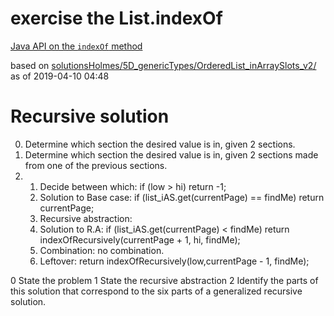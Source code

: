 # exercise the List.indexOf

[Java API on the `indexOf` method](https://docs.oracle.com/javase/10/docs/api/java/util/List.html#indexOf(java.lang.Object))

based on [solutionsHolmes/5D_genericTypes/OrderedList_inArraySlots_v2/](https://github.com/stuyvesant-cs/solutionsHolmes/tree/master/5D_genericTypes/OrderedList_inArraySlots_v2)
as of 2019-04-10 04:48


# Recursive solution

0. Determine which section the desired value is in, given 2 sections.
1. Determine which section the desired value is in, given 2 sections made from one of the previous sections.
2. 1) Decide between which: if (low > hi) return -1;
   2) Solution to Base case: if (list_iAS.get(currentPage) == findMe) return currentPage;
   3) Recursive abstraction:
    4) Solution to R.A: if (list_iAS.get(currentPage) < findMe) return indexOfRecursively(currentPage + 1, hi, findMe);
    5) Combination: no combination.
    6) Leftover: return indexOfRecursively(low,currentPage - 1, findMe);


0 State the problem
1 State the recursive abstraction
2 Identify the parts of this solution that correspond to the six parts of a generalized recursive solution.
